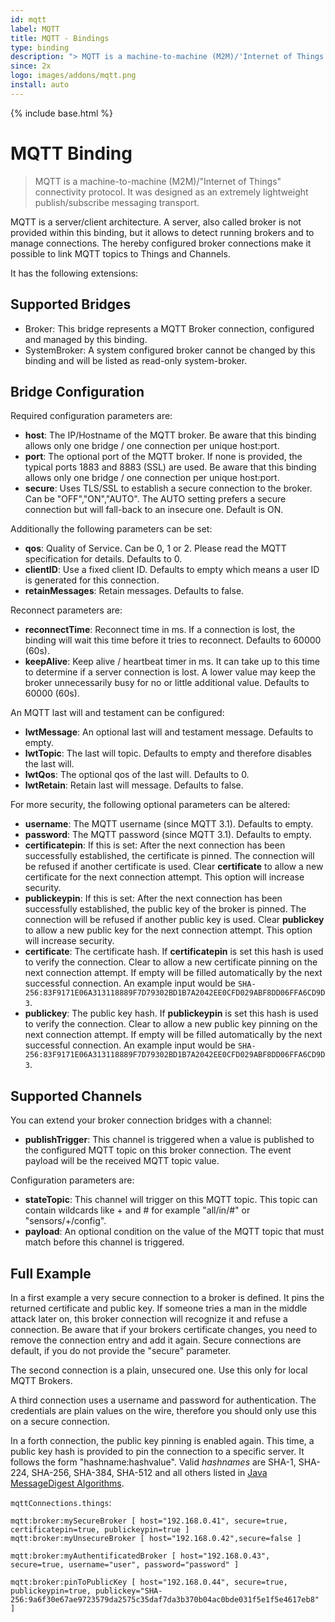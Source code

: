 ```yaml
---
id: mqtt
label: MQTT
title: MQTT - Bindings
type: binding
description: "> MQTT is a machine-to-machine (M2M)/'Internet of Things' connectivity protocol."
since: 2x
logo: images/addons/mqtt.png
install: auto
---
```


<!-- Attention authors: Do not edit directly. Please add your changes to the appropriate source repository -->

{% include base.html %}

# MQTT Binding

> MQTT is a machine-to-machine (M2M)/"Internet of Things" connectivity protocol.
> It was designed as an extremely lightweight publish/subscribe messaging transport.

MQTT is a server/client architecture.
A server, also called broker is not provided within this binding,
but it allows to detect running brokers and to manage connections.
The hereby configured broker connections make it possible to link MQTT topics to Things and Channels.

It has the following extensions:

<!--list-subs-->

## Supported Bridges

* Broker: This bridge represents a MQTT Broker connection, configured and managed by this binding.
* SystemBroker: A system configured broker cannot be changed by this binding and will be listed as read-only system-broker.

## Bridge Configuration
 
Required configuration parameters are:

* __host__: The IP/Hostname of the MQTT broker. Be aware that this binding allows only one bridge / one connection per unique host:port.
* __port__: The optional port of the MQTT broker. If none is provided, the typical ports 1883 and 8883 (SSL) are used. Be aware that this binding allows only one bridge / one connection per unique host:port.
* __secure__: Uses TLS/SSL to establish a secure connection to the broker. Can be "OFF","ON","AUTO". The AUTO setting prefers a secure connection but will fall-back to an insecure one. Default is ON.

Additionally the following parameters can be set:

* __qos__: Quality of Service. Can be 0, 1 or 2. Please read the MQTT specification for details. Defaults to 0.
* __clientID__: Use a fixed client ID. Defaults to empty which means a user ID is generated for this connection.
* __retainMessages__: Retain messages. Defaults to false.

Reconnect parameters are:

* __reconnectTime__: Reconnect time in ms. If a connection is lost, the binding will wait this time before it tries to reconnect. Defaults to 60000 (60s).
* __keepAlive__: Keep alive / heartbeat timer in ms. It can take up to this time to determine if a server connection is lost. A lower value may keep the broker unnecessarily busy for no or little additional value. Defaults to 60000 (60s).

An MQTT last will and testament can be configured:

* __lwtMessage__: An optional last will and testament message. Defaults to empty. 
* __lwtTopic__: The last will topic. Defaults to empty and therefore disables the last will. 
* __lwtQos__: The optional qos of the last will. Defaults to 0. 
* __lwtRetain__: Retain last will message. Defaults to false.

For more security, the following optional parameters can be altered:

* __username__: The MQTT username (since MQTT 3.1). Defaults to empty.
* __password__: The MQTT password (since MQTT 3.1). Defaults to empty.
* __certificatepin__: If this is set: After the next connection has been successfully established, the certificate is pinned. The connection will be refused if another certificate is used. Clear **certificate** to allow a new certificate for the next connection attempt. This option will increase security.
* __publickeypin__: If this is set: After the next connection has been successfully established, the public key of the broker is pinned. The connection will be refused if another public key is used. Clear **publickey** to allow a new public key for the next connection attempt. This option will increase security.
* __certificate__: The certificate hash. If **certificatepin** is set this hash is used to verify the connection. Clear to allow a new certificate pinning on the next connection attempt. If empty will be filled automatically by the next successful connection. An example input would be `SHA-256:83F9171E06A313118889F7D79302BD1B7A2042EE0CFD029ABF8DD06FFA6CD9D3`.
* __publickey__: The public key hash. If **publickeypin** is set this hash is used to verify the connection. Clear to allow a new public key pinning on the next connection attempt. If empty will be filled automatically by the next successful connection. An example input would be `SHA-256:83F9171E06A313118889F7D79302BD1B7A2042EE0CFD029ABF8DD06FFA6CD9D3`.

## Supported Channels

You can extend your broker connection bridges with a channel:

* __publishTrigger__: This channel is triggered when a value is published to the configured MQTT topic on this broker connection. The event payload will be the received MQTT topic value.

Configuration parameters are:

* __stateTopic__: This channel will trigger on this MQTT topic. This topic can contain wildcards like + and # for example "all/in/#" or "sensors/+/config".
* __payload__: An optional condition on the value of the MQTT topic that must match before this channel is triggered.

## Full Example

In a first example a very secure connection to a broker is defined. It pins the returned certificate and public key.
If someone tries a man in the middle attack later on, this broker connection will recognize it and refuse a connection.
Be aware that if your brokers certificate changes, you need to remove the connection entry and add it again. Secure connections are default, if you do not provide the "secure" parameter.

The second connection is a plain, unsecured one. Use this only for local MQTT Brokers.

A third connection uses a username and password for authentication.
The credentials are plain values on the wire, therefore you should only use this on a secure connection.

In a forth connection, the public key pinning is enabled again.
This time, a public key hash is provided to pin the connection to a specific server.
It follows the form "hashname:hashvalue". Valid *hashnames* are SHA-1, SHA-224, SHA-256, SHA-384, SHA-512 and all others listed
in [Java MessageDigest Algorithms](https://docs.oracle.com/javase/9/docs/specs/security/standard-names.html#messagedigest-algorithms).

`mqttConnections.things`:

```xtend
mqtt:broker:mySecureBroker [ host="192.168.0.41", secure=true, certificatepin=true, publickeypin=true ]
mqtt:broker:myUnsecureBroker [ host="192.168.0.42",secure=false ]

mqtt:broker:myAuthentificatedBroker [ host="192.168.0.43", secure=true, username="user", password="password" ]

mqtt:broker:pinToPublicKey [ host="192.168.0.44", secure=true, publickeypin=true, publickey="SHA-256:9a6f30e67ae9723579da2575c35daf7da3b370b04ac0bde031f5e1f5e4617eb8" ]

```
